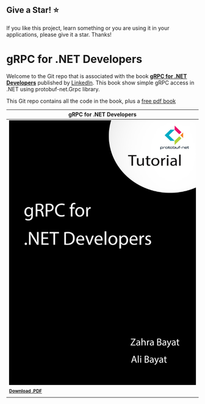 ## Give a Star! :star:
If you like this project, learn something or you are using it in your applications, please give it a star. Thanks!

# gRPC for .NET Developers

Welcome to the Git repo that is associated with the book
**[gRPC for .NET Developers](https://github.com/ZahraBayatgh/ProtobufNetGrpc/blob/master/grpc.pdf)**
published by [LinkedIn](https://www.linkedin.com/in/zahrabayat/).
This book show simple gRPC access in .NET using protobuf-net.Grpc library.

This Git repo contains all the code in the book, plus a
[free pdf book](https://github.com/ZahraBayatgh/ProtobufNetGrpc/blob/master/grpc.pdf)

| gRPC for .NET Developers |
| ------------|
| [![](gRPC.jpg)](https://github.com/ZahraBayatgh/ProtobufNetGrpc/blob/master/grpc.pdf) | [![](gRPC.jpg)](https://aka.ms/dockerlifecycleebook) | [![](gRPC.jpg)](https://github.com/ZahraBayatgh/ProtobufNetGrpc/blob/master/grpc.pdf) |
| <sup> <a href='https://github.com/ZahraBayatgh/ProtobufNetGrpc/blob/master/grpc.pdf'>**Download .PDF**</a> </sup>
